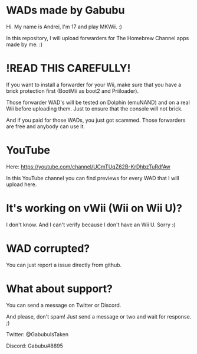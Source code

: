 # WADs made by Gabubu
Hi. My name is Andrei, I'm 17 and play MKWii. :)

In this repository, I will upload forwarders for The Homebrew Channel apps made by me. :)

# !READ THIS CAREFULLY!
If you want to install a forwarder for your Wii, make sure that you have a brick protection first (BootMii as boot2 and Priiloader).

Those forwarder WAD's will be tested on Dolphin (emuNAND) and on a real Wii before uploading them. Just to ensure that the console will not brick.

And if you paid for those WADs, you just got scammed. Those forwarders are free and anybody can use it.

# YouTube
Here: https://youtube.com/channel/UCmTUqZ62B-KrDhbzTuRdfAw

In this YouTube channel you can find previews for every WAD that I will upload here.

# It's working on vWii (Wii on Wii U)?
I don't know. And I can't verify because I don't have an Wii U. Sorry :(

# WAD corrupted?
You can just report a issue directly from github.

# What about support?
You can send a message on Twitter or Discord.

And please, don't spam! Just send a message or two and wait for response. ;)

Twitter: @GabubuIsTaken

Discord: Gabubu#8895
